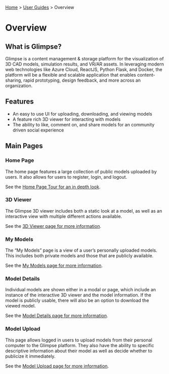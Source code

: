 [Home](../../README.md) > [User Guides](../User-Guide.md) > Overview

# Overview

## What is Glimpse?

Glimpse is a content management & storage platform for the visualization of 3D CAD models, simulation results, and VR/AR assets. In leveraging modern web technologies like Azure Cloud, ReactJS, Python Flask, and Docker, the platform will be a flexible and scalable application that enables content-sharing, rapid prototyping, design feedback, and more across an organization.

## Features

- An easy to use UI for uploading, downloading, and viewing models
- A feature rich 3D viewer for interacting with models
- The ability to like, comment on, and share models for an community driven social experience

## Main Pages

### Home Page

The home page features a large collection of public models uploaded by users. It also allows for users to register, login, and logout. 

See the [Home Page Tour for an in depth look](../Home-Page-Tour.md).

### 3D Viewer

The Glimpse 3D viewer includes both a static look at a model, as well as an interactive view with multiple different actions available.

See the [3D Viewer page for more information](../Viewers.md).

### My Models

The “My Models” page is a view of a user’s personally uploaded models. This includes both private models and those that are publicly available. 

See the [My Models page for more information](../My-Models.md).

### Model Details

Individual models are shown either in a modal or page, which include an instance of the interactive 3D viewer and the model information. If the model is publicly usable, there will also be an option to download the viewed model.

See the [Model Details page for more information](../Model-Details.md).

### Model Upload

This page allows logged in users to upload models from their personal computer to the Glimpse platform. They also have the ability to specific descriptive information about their model as well as decide whether to publicize it immediately. 

 See the [Model Upload page for more information](../Model-Upload.md).
